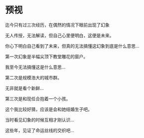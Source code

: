 # 预视

迄今只有过三次经历，在偶然的情况下眼前出现了幻象

无人传授，无法解读，但自己心里便明白，这便是未来。

你心下明白自己看到了未来，但真的无法搞懂这幻象到底是什么意思...

第一次幻象是半幅尖顶下教堂雕花的窗户。 

我至今无法搞懂这是什么意思...

第二次是规模浩大的城市群。

无非就是看个新鲜...

第三次是和现任合抱着一个小孩。

这个我比较好猜，应该是会和她结婚生子吧。

当时看见幻象的时候互相才刚认识...

这些年，见证了命运丝线的交织吧...
